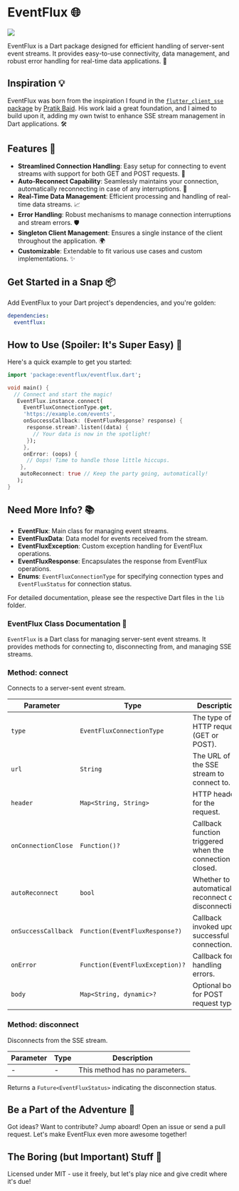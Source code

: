 # EventFlux 🌐
<img src ="https://i.ibb.co/hKtX66q/F.png"> 

EventFlux is a Dart package designed for efficient handling of server-sent event streams. It provides easy-to-use connectivity, data management, and robust error handling for real-time data applications. 🚀

## Inspiration 💡

EventFlux was born from the inspiration I found in the [`flutter_client_sse` package](https://pub.dev/packages/flutter_client_sse) by [Pratik Baid](https://github.com/pratikbaid3). His work laid a great foundation, and I aimed to build upon it, adding my own twist to enhance SSE stream management in Dart applications. 🛠️

## Features 🌟

- **Streamlined Connection Handling**: Easy setup for connecting to event streams with support for both GET and POST requests. 🔌
- **Auto-Reconnect Capability**: Seamlessly maintains your connection, automatically reconnecting in case of any interruptions. 🔄
- **Real-Time Data Management**: Efficient processing and handling of real-time data streams. 📈
- **Error Handling**: Robust mechanisms to manage connection interruptions and stream errors. 🛡️
- **Singleton Client Management**: Ensures a single instance of the client throughout the application. 🌍
- **Customizable**: Extendable to fit various use cases and custom implementations. ✨

## Get Started in a Snap 📦

Add EventFlux to your Dart project's dependencies, and you're golden:

```yaml
dependencies:
  eventflux: 
```

## How to Use (Spoiler: It's Super Easy) 🔧

Here's a quick example to get you started:

```dart
import 'package:eventflux/eventflux.dart';

void main() {
  // Connect and start the magic!
   EventFlux.instance.connect(
     EventFluxConnectionType.get,
     'https://example.com/events',
     onSuccessCallback: (EventFluxResponse? response) {
      response.stream?.listen((data) {
        // Your data is now in the spotlight!
      });
     },
     onError: (oops) {
      // Oops! Time to handle those little hiccups.
    },
    autoReconnect: true // Keep the party going, automatically!
   );
}

```
## Need More Info? 📚
- **EventFlux**: Main class for managing event streams.
- **EventFluxData**: Data model for events received from the stream.
- **EventFluxException**: Custom exception handling for EventFlux operations.
- **EventFluxResponse**: Encapsulates the response from EventFlux operations.
- **Enums**: `EventFluxConnectionType` for specifying connection types and `EventFluxStatus` for connection status.

For detailed documentation, please see the respective Dart files in the `lib` folder.

### EventFlux Class Documentation 📖

`EventFlux` is a Dart class for managing server-sent event streams. It provides methods for connecting to, disconnecting from, and managing SSE streams.

### Method: connect

Connects to a server-sent event stream.

| Parameter          | Type                          | Description                                                   | Default                         |
|--------------------|-------------------------------|---------------------------------------------------------------|---------------------------------|
| `type`             | `EventFluxConnectionType`     | The type of HTTP request (GET or POST).                       | -                               |
| `url`              | `String`                      | The URL of the SSE stream to connect to.                      | -                               |
| `header`           | `Map<String, String>`         | HTTP headers for the request.                                 | `{'Accept': 'text/event-stream'}`|
| `onConnectionClose`| `Function()?`                 | Callback function triggered when the connection is closed.    | -                               |
| `autoReconnect`    | `bool`                        | Whether to automatically reconnect on disconnection.          | `false`                         |
| `onSuccessCallback`| `Function(EventFluxResponse?)`| Callback invoked upon successful connection.                  | -                               |
| `onError`          | `Function(EventFluxException)?`| Callback for handling errors.                                | -                               |
| `body`             | `Map<String, dynamic>?`       | Optional body for POST request types.                         | -                               |


### Method: disconnect

Disconnects from the SSE stream.

| Parameter   | Type              | Description                                      |
|-------------|-------------------|--------------------------------------------------|
| -           | -                 | This method has no parameters.                   |

Returns a `Future<EventFluxStatus>` indicating the disconnection status.


## Be a Part of the Adventure 🤝

Got ideas? Want to contribute? Jump aboard! Open an issue or send a pull request. Let's make EventFlux even more awesome together!

## The Boring (but Important) Stuff 📝

Licensed under MIT - use it freely, but let's play nice and give credit where it's due!
